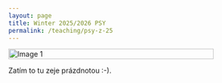 ```yaml
---
layout: page
title: Winter 2025/2026 PSY
permalink: /teaching/psy-z-25
---
```


<div style="display: flex; width: 100%; gap: 10px">
    <img src="../../assets/isleep.jpeg" alt="Image 1" style="width: 90%; height: auto;">
</div>

Zatím to tu zeje prázdnotou :-).